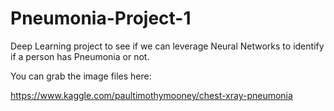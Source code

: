 # Pneumonia-Project-1

Deep Learning project to see if we can leverage Neural Networks to identify if a person has Pneumonia or not.

You can grab the image files here:

https://www.kaggle.com/paultimothymooney/chest-xray-pneumonia
